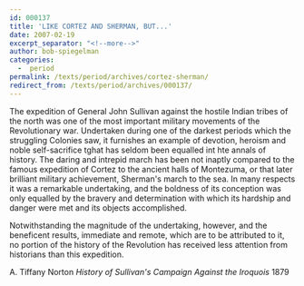 ```yaml
---
id: 000137
title: 'LIKE CORTEZ AND SHERMAN, BUT...'
date: 2007-02-19
excerpt_separator: "<!--more-->"
author: bob-spiegelman
categories:
  -  period
permalink: /texts/period/archives/cortez-sherman/
redirect_from: /texts/period/archives/000137/
---
```

The expedition of General John Sullivan against the hostile Indian tribes of the north was one of the most important military movements of the Revolutionary war. Undertaken during one of the darkest periods which the struggling Colonies saw, it furnishes an example of devotion, heroism and noble self-sacrifice tghat has seldom been equalled int hte annals of history. The daring and intrepid march has been not inaptly compared to the famous expedition of Cortez to the ancient halls of Montezuma, or that later brilliant military achievement, Sherman's march to the sea. In many respects it was a remarkable undertaking, and the boldness of its conception was only equalled by the bravery and determination with which its hardship and danger were met and its objects accomplished.

Notwithstanding the magnitude of the undertaking, however, and the beneficent results, immediate and remote, which are to be attributed to it, no portion of the history of the Revolution has received less attention from historians than this expedition.

A. Tiffany Norton
_History of Sullivan's Campaign Against the Iroquois_
1879
